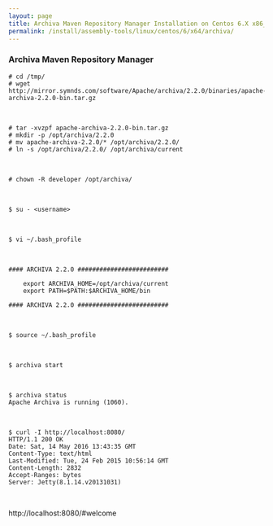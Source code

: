 ```yaml
---
layout: page
title: Archiva Maven Repository Manager Installation on Centos 6.X x86_x64
permalink: /install/assembly-tools/linux/centos/6/x64/archiva/
---
```


### Archiva Maven Repository Manager

    # cd /tmp/
    # wget http://mirror.symnds.com/software/Apache/archiva/2.2.0/binaries/apache-archiva-2.2.0-bin.tar.gz

<br/>

    # tar -xvzpf apache-archiva-2.2.0-bin.tar.gz
    # mkdir -p /opt/archiva/2.2.0
    # mv apache-archiva-2.2.0/* /opt/archiva/2.2.0/
    # ln -s /opt/archiva/2.2.0/ /opt/archiva/current

<br/>

    # chown -R developer /opt/archiva/

<br/>

    $ su - <username>

<br/>

    $ vi ~/.bash_profile

<br/>

    #### ARCHIVA 2.2.0 #########################

    	export ARCHIVA_HOME=/opt/archiva/current
    	export PATH=$PATH:$ARCHIVA_HOME/bin

    #### ARCHIVA 2.2.0 #########################

<br/>

    $ source ~/.bash_profile

<br/>

    $ archiva start

<br/>

    $ archiva status
    Apache Archiva is running (1060).

<br/>

    $ curl -I http://localhost:8080/  
    HTTP/1.1 200 OK
    Date: Sat, 14 May 2016 13:43:35 GMT
    Content-Type: text/html
    Last-Modified: Tue, 24 Feb 2015 10:56:14 GMT
    Content-Length: 2832
    Accept-Ranges: bytes
    Server: Jetty(8.1.14.v20131031)

<br/>

http://localhost:8080/#welcome
